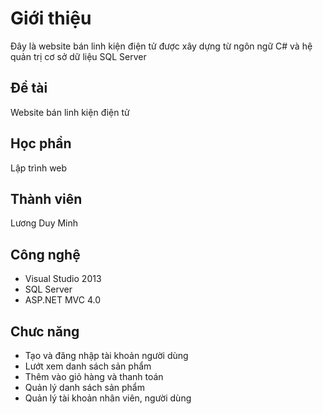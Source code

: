 # Giới thiệu
Đây là website bán linh kiện điện tử được xây dựng từ ngôn ngữ C# và hệ quản trị cơ sở dữ liệu SQL Server

## Đề tài
Website bán linh kiện điện tử

## Học phần
Lập trình web

## Thành viên
Lương Duy Minh

## Công nghệ
+ Visual Studio 2013
+ SQL Server
+ ASP.NET MVC 4.0
  
## Chưc năng
+ Tạo và đăng nhập tài khoản người dùng
+ Lướt xem danh sách sản phẩm
+ Thêm vào giỏ hàng và thanh toán
+ Quản lý danh sách sản phẩm
+ Quản lý tài khoản nhân viên, người dùng
